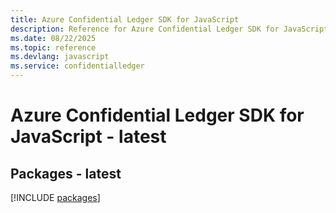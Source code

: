```yaml
---
title: Azure Confidential Ledger SDK for JavaScript
description: Reference for Azure Confidential Ledger SDK for JavaScript
ms.date: 08/22/2025
ms.topic: reference
ms.devlang: javascript
ms.service: confidentialledger
---
```

# Azure Confidential Ledger SDK for JavaScript - latest
## Packages - latest
[!INCLUDE [packages](confidential-ledger-index.md)]